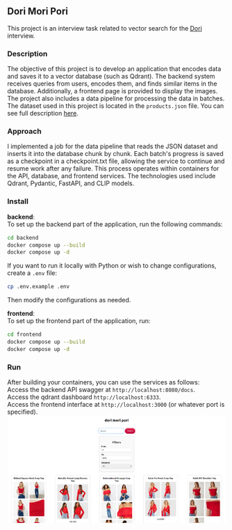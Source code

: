 ## Dori Mori Pori
This project is an interview task related to vector search for the [Dori](https://dori.style/) interview.
### Description
The objective of this project is to develop an application that encodes data and saves it to a vector database (such as Qdrant). The backend system receives queries from users, encodes them, and finds similar items in the database. Additionally, a frontend page is provided to display the images. The project also includes a data pipeline for processing the data in batches.
The dataset used in this project is located in the `products.json` file.
You can see full description [here](https://docs.google.com/document/d/e/2PACX-1vQhiohsEE3YE8pOEMKZyyWHpsrmH1WBXbnRkEGb5GQqQ_Rb3m5xO_ya-ODoIQ1j1pRxW5QYSf09eAwN/pub).
### Approach
I implemented a job for the data pipeline that reads the JSON dataset and inserts it into the database chunk by chunk. Each batch's progress is saved as a checkpoint in a checkpoint.txt file, allowing the service to continue and resume work after any failure. This process operates within containers for the API, database, and frontend services.
The technologies used include Qdrant, Pydantic, FastAPI, and CLIP models.

### Install
**backend**: <br > To set up the backend part of the application, run the following commands:


```bash
cd backend
docker compose up --build
docker compose up -d
```
If you want to run it locally with Python or wish to change configurations, create a `.env` file:
```bash
cp .env.example .env
```
Then modify the configurations as needed.

**frontend**: <br>
To set up the frontend part of the application, run:

```bash
cd frontend
docker compose up --build
docker compose up -d
```

### Run
After building your containers, you can use the services as follows: <br />
Access the backend API swagger at `http://localhost:8080/docs`. <br />
Access the qdrant dashboard `http://localhost:6333`. <br />
Access the frontend interface at `http://localhost:3000` (or whatever port is specified). <br />
![frontpage](./assets/front_page.png)

